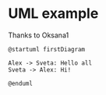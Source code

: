 # UML example

Thanks to Oksana1

```plantuml
@startuml firstDiagram

Alex -> Sveta: Hello all
Sveta -> Alex: Hi!

@enduml
```
